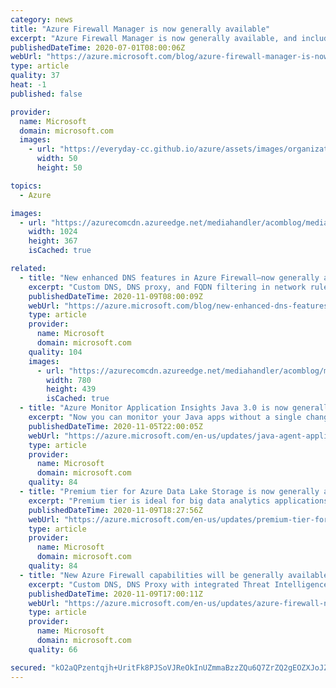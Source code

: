 ```yaml
---
category: news
title: "Azure Firewall Manager is now generally available"
excerpt: "Azure Firewall Manager is now generally available, and includes Azure Firewall Policy, Azure Firewall in a Virtual WAN Hub (Secure Virtual Hub), and Hub Virtual Network."
publishedDateTime: 2020-07-01T08:00:06Z
webUrl: "https://azure.microsoft.com/blog/azure-firewall-manager-is-now-generally-available/"
type: article
quality: 37
heat: -1
published: false

provider:
  name: Microsoft
  domain: microsoft.com
  images:
    - url: "https://everyday-cc.github.io/azure/assets/images/organizations/microsoft.com-50x50.jpg"
      width: 50
      height: 50

topics:
  - Azure

images:
  - url: "https://azurecomcdn.azureedge.net/mediahandler/acomblog/media/Default/blog/48d05065-53c7-4758-8091-6b72d3df73d0.png"
    width: 1024
    height: 367
    isCached: true

related:
  - title: "New enhanced DNS features in Azure Firewall—now generally available"
    excerpt: "Custom DNS, DNS proxy, and FQDN filtering in network rules (for non-HTTP/S and non-MSSQL protocols) in Azure Firewall are now generally available. In this blog, we also share an example use-case on using DNS proxy with Private Link. Azure Firewall is a cloud-native firewall as a service (FWaaS) offering"
    publishedDateTime: 2020-11-09T08:00:09Z
    webUrl: "https://azure.microsoft.com/blog/new-enhanced-dns-features-in-azure-firewall-now-generally-available/"
    type: article
    provider:
      name: Microsoft
      domain: microsoft.com
    quality: 104
    images:
      - url: "https://azurecomcdn.azureedge.net/mediahandler/acomblog/media/Default/blog/d944b156-02e4-4e7b-94d3-94e85d72d8c7.png"
        width: 780
        height: 439
        isCached: true
  - title: "Azure Monitor Application Insights Java 3.0 is now generally available"
    excerpt: "Now you can monitor your Java apps without a single change of code - the Application Java agent can be enabled through just a couple of configuration changes, and will monitor Java applications in any environment."
    publishedDateTime: 2020-11-05T22:00:05Z
    webUrl: "https://azure.microsoft.com/en-us/updates/java-agent-application-insights-ga/"
    type: article
    provider:
      name: Microsoft
      domain: microsoft.com
    quality: 84
  - title: "Premium tier for Azure Data Lake Storage is now generally available "
    excerpt: "Premium tier is ideal for big data analytics applications and workloads that require low and consistent latency (fast access) or have a high number of transactions. "
    publishedDateTime: 2020-11-09T18:27:56Z
    webUrl: "https://azure.microsoft.com/en-us/updates/premium-tier-for-azure-data-lake-storage-is-now-available/"
    type: article
    provider:
      name: Microsoft
      domain: microsoft.com
    quality: 84
  - title: "New Azure Firewall capabilities will be generally available in Q4 CY2020"
    excerpt: "Custom DNS, DNS Proxy with integrated Threat Intelligence, and FQDN filtering in network rules will be generally available."
    publishedDateTime: 2020-11-09T17:00:11Z
    webUrl: "https://azure.microsoft.com/en-us/updates/azure-firewall-new-ga-capabilities-in-q4-cy2020/"
    type: article
    provider:
      name: Microsoft
      domain: microsoft.com
    quality: 66

secured: "kO2aQPzentqjh+UritFk8PJSoVJReOkInUZmmaBzzZQu6Q7ZrZQ2gEOZXJoJZmAB3R1aFWI//qKxpaXJf+pYc72KxcPn4/ZXeOTLK6s24Lr+0D21UIo6DCPYkmIJmkA1HtzDlkKqMBCEzQvasH3tQm9GludDjsHAJHag5kV5fq4x5OkbkZdbRRGHg2NOO4TFSZW35VZcz+9dF63krrEx8bdMVj+aEwTBOzAswF6/1kft8vsUIZ3h+YaQr0JlYUIz8vJZlw/b3QiTYrXJtzDUn+W0VqtZ8LlyCmws0vRoiBQceQl+P+cEFW2gT/KAW6WsvDQXGLhxxwF1eFnBfLLUeg==;JuBHu2xJxOoFor+WD0zgbg=="
---
```


